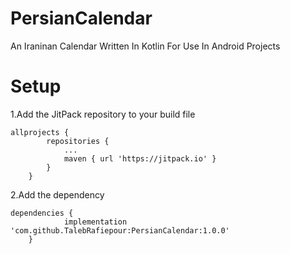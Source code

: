 # PersianCalendar
An Iraninan Calendar Written In Kotlin For Use In Android Projects

# Setup
1.Add the JitPack repository to your build file
```
allprojects {
		repositories {
			...
			maven { url 'https://jitpack.io' }
		}
	}
```
  2.Add the dependency
```
dependencies {
	        implementation 'com.github.TalebRafiepour:PersianCalendar:1.0.0'
	}
```
